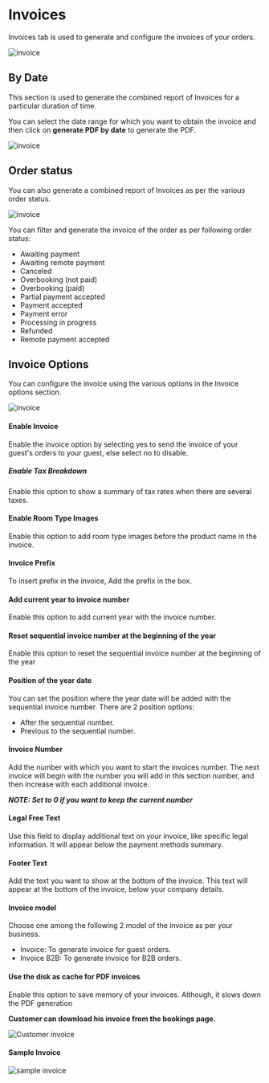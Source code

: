 # Invoices

Invoices tab is used to generate and configure the invoices of your orders.

![invoice](./invoice1.png)

## By Date

This section is used to generate the combined report of Invoices for a particular duration of time.

You can select the date range for which you want to obtain the invoice and then click on **generate PDF by date** to generate the PDF.

![invoice](./invoice2.png)

## Order status

You can also generate a combined report of Invoices as per the various order status.

![invoice](./invoice3.png)

You can filter and generate the invoice of the order as per following order status:

- Awaiting payment
- Awaiting remote payment
- Canceled
- Overbooking (not paid)
- Overbooking (paid)
- Partial payment accepted
- Payment accepted
- Payment error
- Processing in progress
- Refunded
- Remote payment accepted

## Invoice Options

You can configure the invoice using the various options in the Invoice options section.

![invoice](./invoice4.png)

#### Enable Invoice

Enable the invoice option by selecting yes to send the invoice of your guest's orders to your guest, else select no to disable.

##### Enable Tax Breakdown

Enable this option to show a summary of tax rates when there are several taxes.

#### Enable Room Type Images

Enable this option to add room type images before the product name in the invoice.

#### Invoice Prefix

To insert prefix in the invoice, Add the prefix in the box.

#### Add current year to invoice number

Enable this option to add current year with the invoice number.

#### Reset sequential invoice number at the beginning of the year

Enable this option to reset the sequential invoice number at the beginning of the year

#### Position of the year date

You can set the position where the year date will be added with the sequential invoice number. There are 2 position options:

- After the sequential number.
- Previous to the sequential number.

#### Invoice Number

Add the number with which you want to start the invoices number. The next invoice will begin with the number you will add in this section number, and then increase with each additional invoice.

***NOTE: Set to 0 if you want to keep the current number***

#### Legal Free Text

Use this field to display additional text on your invoice, like specific legal information. It will appear below the payment methods summary.

#### Footer Text

Add the text you want to show at the bottom of the invoice. This text will appear at the bottom of the invoice, below your company details.

#### Invoice model

Choose one among the following 2 model of the invoice as per your business.

- Invoice: To generate invoice for guest orders.
- Invoice B2B: To generate invoice for B2B orders.

#### Use the disk as cache for PDF invoices

Enable this option to save memory of your invoices. Although, it slows down the PDF generation

**Customer can download his invoice from the bookings page.**

![Customer invoice](./customer_invoice.png)

#### Sample Invoice
![sample invoice](./invoice_sample.png)